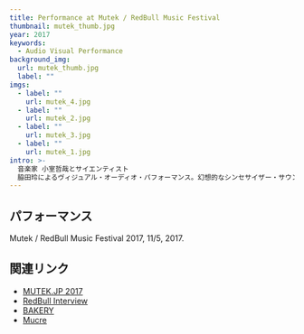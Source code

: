 ```yaml
---
title: Performance at Mutek / RedBull Music Festival
thumbnail: mutek_thumb.jpg
year: 2017
keywords:
  - Audio Visual Performance
background_img:
  url: mutek_thumb.jpg
  label: ""
imgs:
  - label: ""
    url: mutek_4.jpg
  - label: ""
    url: mutek_2.jpg
  - label: ""
    url: mutek_3.jpg
  - label: ""
    url: mutek_1.jpg
intro: >-
  音楽家 小室哲哉とサイエンティスト
  脇田玲によるヴィジュアル・オーディオ・パフォーマンス。幻想的なシンセサイザー・サウンドと物理・化学シミュレーションの映像を用いた40分間のスペースジャーニー。宇宙と地球、物理現象と生命現象、構造と動き、の観点から共感覚性の高い音像と映像を構築している。サウンドと映像は基本的なシナリオは共有しつつも、いずれもライブのパフォーマンスとして生成されている。映像の一部には日本のスーパーコンピュータ「地球シミュレータ」による海流の計算データを用いている。
---
```


## パフォーマンス

Mutek / RedBull Music Festival 2017, 11/5, 2017.

## 関連リンク

- [MUTEK.JP 2017](http://mutek.jp/?eventime_speakers=tetsuya-komuro-akira-wakitajp)
- [RedBull Interview](https://www.redbull.com/jp-ja/videos/mutekjp-closing-comment-video)
- [BAKERY](https://www.bakery-lab.tokyo/2017/11/mutek-jp-2017-performance/)
- [Mucre](http://mucre.net/2017/11/07/mutek2017/)
